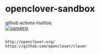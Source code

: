 # openclover-sandbox

github actions multios:  
[![osmatrix](https://github.com/githubfoam/openclover-sandbox/workflows/osmatrix/badge.svg)](https://github.com/githubfoam/openclover-sandbox/actions?query=workflow%3A%22osmatrix%22+branch%3Adev) 


~~~~

http://openclover.org/
https://github.com/openclover/clover

~~~~